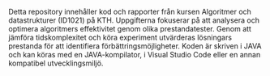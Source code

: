 Detta repository innehåller kod och rapporter från kursen Algoritmer och datastrukturer (ID1021) på KTH. Uppgifterna fokuserar på att analysera och optimera algoritmers effektivitet genom olika prestandatester. Genom att jämföra tidskomplexitet och köra experiment utvärderas lösningars prestanda för att identifiera förbättringsmöjligheter. Koden är skriven i JAVA och kan köras med en JAVA-kompilator, i Visual Studio Code eller en annan kompatibel utvecklingsmiljö.

